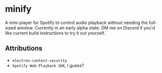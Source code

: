 # minify
A mini-player for Spotify to control audio playback without needing the full-sized window.
Currently in an early alpha state. DM me on Discord if you'd like current build instructions to try it out yourself.


## Attributions
- `electron-content-security`
- `Spotify Web Playback SDK`, I guess?
